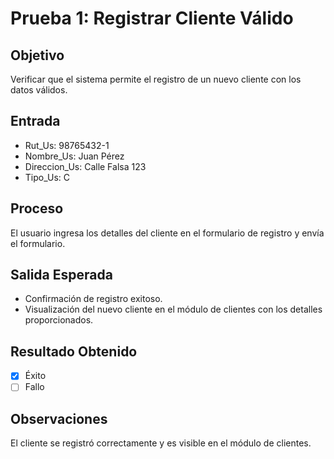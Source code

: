 # Prueba 1: Registrar Cliente Válido

## Objetivo
Verificar que el sistema permite el registro de un nuevo cliente con los datos válidos.

## Entrada
- Rut_Us: 98765432-1
- Nombre_Us: Juan Pérez
- Direccion_Us: Calle Falsa 123
- Tipo_Us: C

## Proceso
El usuario ingresa los detalles del cliente en el formulario de registro y envía el formulario.

## Salida Esperada
- Confirmación de registro exitoso.
- Visualización del nuevo cliente en el módulo de clientes con los detalles proporcionados.

## Resultado Obtenido
- [X] Éxito
- [ ] Fallo

## Observaciones
El cliente se registró correctamente y es visible en el módulo de clientes.
